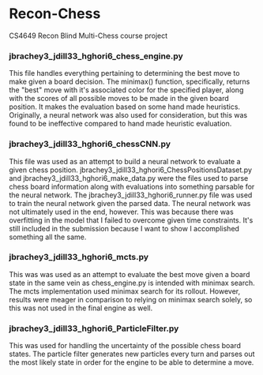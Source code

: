 # Recon-Chess
CS4649 Recon Blind Multi-Chess course project

### jbrachey3_jdill33_hghori6_chess_engine.py

This file handles everything pertaining to determining the best move to make given a board decision. The minimax() function, specifically, returns the "best" move with it's associated color for the specified player, along with the scores of all possible moves to be made in the given board position.
It makes the evaluation based on some hand made heuristics. Originally, a neural network was also used for consideration, but this was found to be ineffective compared to hand made heuristic evaluation.

### jbrachey3_jdill33_hghori6_chessCNN.py

This file was used as an attempt to build a neural network to evaluate a given chess position. jbrachey3_jdill33_hghori6_ChessPositionsDataset.py and jbrachey3_jdill33_hghori6_make_data.py were the files used to parse chess board information along with evaluations into something parsable for the neural network. The jbrachey3_jdill33_hghori6_runner.py file was used to train the neural network given the parsed data. The neural network was not ultimately used in the end, however. This was because there was overfitting in the model that I failed to overcome given time constraints. It's still included in the submission because I want to show I accomplished something all the same.

### jbrachey3_jdill33_hghori6_mcts.py

This was was used as an attempt to evaluate the best move given a board state in the same vein as chess_engine.py is intended with minimax search. The mcts implementation used minimax search for its rollout. However, results were meager in comparison to relying on minimax search solely, so this was not used in the final engine as well.

### jbrachey3_jdill33_hghori6_ParticleFilter.py

This was used for handling the uncertainty of the possible chess board states. The particle filter generates new particles every turn and parses out the most likely state in order for the engine to be able to determine a move.
